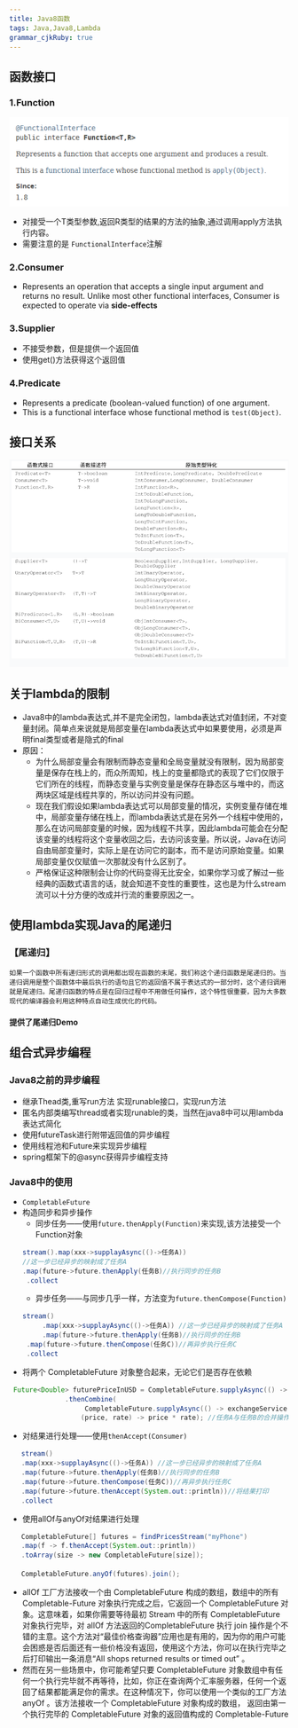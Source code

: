 ```yaml
---
title: Java8函数
tags: Java,Java8,Lambda
grammar_cjkRuby: true
---
```

## 函数接口
### 1.Function 
![Function Interface][1]
 - 对接受一个T类型参数,返回R类型的结果的方法的抽象,通过调用apply方法执行内容。
 - 需要注意的是 ```FunctionalInterface```注解 

### 2.Consumer

- Represents an operation that accepts a single input argument and returns no result. Unlike most other functional interfaces, Consumer is expected to operate via **side-effects**

### 3.Supplier
- 不接受参数，但是提供一个返回值
- 使用get()方法获得这个返回值

### 4.Predicate
- Represents a predicate (boolean-valued function) of one argument.
- This is a functional interface whose functional method is ```test(Object)```.

## 接口关系
![接口示意图][2]

## 关于lambda的限制
- Java8中的lambda表达式,并不是完全闭包，lambda表达式对值封闭，不对变量封闭。简单点来说就是局部变量在lambda表达式中如果要使用，必须是声明final类型或者是隐式的final
- 原因：
	- 为什么局部变量会有限制而静态变量和全局变量就没有限制，因为局部变量是保存在栈上的，而众所周知，栈上的变量都隐式的表现了它们仅限于它们所在的线程，而静态变量与实例变量是保存在静态区与堆中的，而这两块区域是线程共享的，所以访问并没有问题。
	- 现在我们假设如果lambda表达式可以局部变量的情况，实例变量存储在堆中，局部变量存储在栈上，而lambda表达式是在另外一个线程中使用的，那么在访问局部变量的时候，因为线程不共享，因此lambda可能会在分配该变量的线程将这个变量收回之后，去访问该变量。所以说，Java在访问自由局部变量时，实际上是在访问它的副本，而不是访问原始变量。如果局部变量仅仅赋值一次那就没有什么区别了。
	- 严格保证这种限制会让你的代码变得无比安全，如果你学习或了解过一些经典的函数式语言的话，就会知道不变性的重要性，这也是为什么stream流可以十分方便的改成并行流的重要原因之一。 

## 使用lambda实现Java的尾递归
### 【尾递归】
	如果一个函数中所有递归形式的调用都出现在函数的末尾，我们称这个递归函数是尾递归的。当递归调用是整个函数体中最后执行的语句且它的返回值不属于表达式的一部分时，这个递归调用就是尾递归。尾递归函数的特点是在回归过程中不用做任何操作，这个特性很重要，因为大多数现代的编译器会利用这种特点自动生成优化的代码。
#### 提供了尾递归Demo

## 组合式异步编程
### Java8之前的异步编程

 - 继承Thead类,重写run方法 实现runable接口，实现run方法
 - 匿名内部类编写thread或者实现runable的类，当然在java8中可以用lambda表达式简化
 - 使用futureTask进行附带返回值的异步编程
 - 使用线程池和Future来实现异步编程
 - spring框架下的@async获得异步编程支持

### Java8中的使用
- ```CompletableFuture```
-  构造同步和异步操作
   -  同步任务——使用```future.thenApply(Function)```来实现,该方法接受一个Function对象
   ```Java
   stream().map(xxx->supplayAsync(()->任务A)) 
   //这一步已经异步的映射成了任务A
   .map(future->future.thenApply(任务B)//执行同步的任务B
	.collect
   ```
   - 异步任务——与同步几乎一样，方法变为```future.thenCompose(Function)```
   ```Java
   stream()
		.map(xxx->supplayAsync(()->任务A)) //这一步已经异步的映射成了任务A
		.map(future->future.thenApply(任务B)//执行同步的任务B
	.map(future->future.thenCompose(任务C))//再异步执行任务C
	.collect
   ```
  - 将两个 CompletableFuture 对象整合起来，无论它们是否存在依赖
  ```Java
   Future<Double> futurePriceInUSD = CompletableFuture.supplyAsync(() -> shop.getPrice(product))//任务A
                .thenCombine(
                     CompletableFuture.supplyAsync(() -> exchangeService.getRate(Money.EUR, 					Money.USD)), //任务B
                    (price, rate) -> price * rate); //任务A与任务B的合并操作
  ```
- 对结果进行处理——使用```thenAccept(Consumer)```
 ```Java
 	stream()
    .map(xxx->supplayAsync(()->任务A)) //这一步已经异步的映射成了任务A
    .map(future->future.thenApply(任务B)//执行同步的任务B
    .map(future->future.thenCompose(任务C))//再异步执行任务C
    .map(future->future.thenAccept(System.out::println))//将结果打印
    .collect
 ```
 
 - 使用allOf与anyOf对结果进行处理
 ```Java
 	CompletableFuture[] futures = findPricesStream("myPhone")
	.map(f -> f.thenAccept(System.out::println))
	.toArray(size -> new CompletableFuture[size]);
	
	CompletableFuture.anyOf(futures).join();
 ```
 
   - allOf 工厂方法接收一个由 CompletableFuture 构成的数组，数组中的所有 Completable-Future 对象执行完成之后，它返回一个 CompletableFuture 对象。这意味着，如果你需要等待最初 Stream 中的所有 CompletableFuture 对象执行完毕，对 allOf 方法返回的CompletableFuture 执行 join 操作是个不错的主意。这个方法对“最佳价格查询器”应用也是有用的，因为你的用户可能会困惑是否后面还有一些价格没有返回，使用这个方法，你可以在执行完毕之后打印输出一条消息“All shops returned results or timed out” 。
   - 然而在另一些场景中，你可能希望只要 CompletableFuture 对象数组中有任何一个执行完毕就不再等待，比如，你正在查询两个汇率服务器，任何一个返回了结果都能满足你的需求。在这种情况下，你可以使用一个类似的工厂方法 anyOf 。该方法接收一个 CompletableFuture 对象构成的数组， 返回由第一个执行完毕的 CompletableFuture 对象的返回值构成的 Completable-Future

  [1]: ./images/1519275752350.jpg
  [2]: ./images/1519277516029.jpg